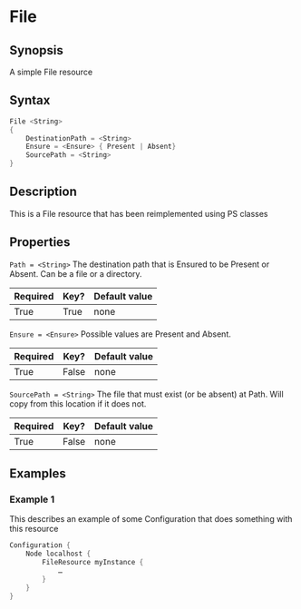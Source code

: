 # File

## Synopsis
A simple File resource

## Syntax
```powershell
File <String>
{
	DestinationPath = <String>
	Ensure = <Ensure> { Present | Absent}
	SourcePath = <String>	
}
```

## Description
This is a File resource that has been reimplemented using PS classes

## Properties
`Path = <String>`
  The destination path that is Ensured to be Present or Absent. Can be a file or a directory.

| Required | Key?  | Default value |
| -------- | ----- | ------------- |
| True     | True  | none          |

`Ensure = <Ensure>`
  Possible values are Present and Absent. 

| Required | Key?  | Default value |
| -------- | ----- | ------------- |
| True     | False | none          |

`SourcePath = <String>`
  The file that must exist (or be absent) at Path. Will copy from this  location if it does not.

| Required | Key?  | Default value |
| -------- | ----- | ------------- |
| True     | False | none          |

## Examples
### Example 1

This describes an example of some Configuration that does something with this resource
```powershell
Configuration {
    Node localhost {
        FileResource myInstance { 
            …
        }
    }
}
```